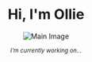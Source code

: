 <h1 align="center">Hi, I'm Ollie</h1>

<p align="center">
  <img src="https://cdn.discordapp.com/attachments/1131703718803423415/1226551772328235150/image.png?ex=66252e5a&is=6612b95a&hm=625caad617452a14ccd3c639ae6c750f65cf1c0529cb4a1e9017c6c1e57a1c01&" alt="Main Image" draggable="false">
</p>

<p align="center"><small><em>I'm currently working on...</em></small></p>
